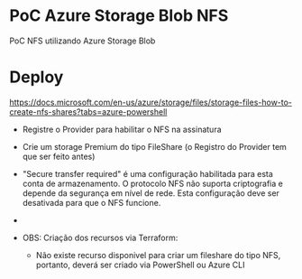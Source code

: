 # PoC Azure Storage Blob NFS
PoC NFS utilizando Azure Storage Blob


# Deploy

https://docs.microsoft.com/en-us/azure/storage/files/storage-files-how-to-create-nfs-shares?tabs=azure-powershell

- Registre o Provider para habilitar o NFS na assinatura
- Crie um storage Premium do tipo FileShare (o Registro do Provider tem que ser feito antes)
- ‎"Secure transfer required" é uma configuração habilitada para esta conta de armazenamento. O protocolo NFS não suporta criptografia e depende da segurança em nível de rede. Esta configuração deve ser desativada para que o NFS funcione.‎

- 


- OBS: Criação dos recursos via Terraform:
    - Não existe recurso disponivel para criar um fileshare do tipo NFS, portanto, deverá ser criado via PowerShell ou Azure CLI
